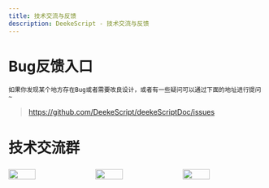 ```yaml
---
title: 技术交流与反馈
description: DeekeScript - 技术交流与反馈
---
```


# Bug反馈入口

`如果你发现某个地方存在Bug或者需要改良设计，或者有一些疑问可以通过下面的地址进行提问~`

> https://github.com/DeekeScript/deekeScriptDoc/issues


# 技术交流群
<div style="display: flex;margin-top: 24px;gap:2%;">
    <img src="https://www.deeke.cn/assets/images/qq/1.jpg" width="33%" />
    <img src="https://www.deeke.cn/assets/images/qq/2.jpg" width="33%" />
    <img src="https://www.deeke.cn/assets/images/qq/3.jpg" width="33%" />
</div>
